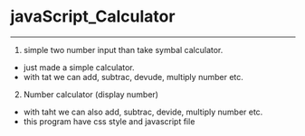 # javaScript_Calculator

---

1. simple two number input than take symbal calculator.

- just made a simple calculator.
- with tat we can add, subtrac, devude, multiply number etc.

2. Number calculator (display number)

- with taht we can also add, subtrac, devide, multiply number etc.
- this program have css style and javascript file 